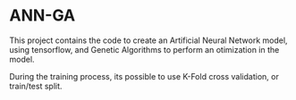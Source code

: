 # ANN-GA

This project contains the code to create an Artificial Neural Network model, using tensorflow, and Genetic Algorithms to perform an otimization in the model.

During the training process, its possible to use K-Fold cross validation, or train/test split. 
